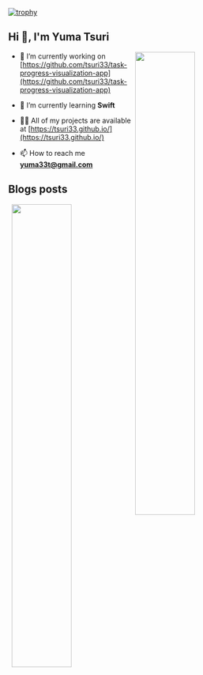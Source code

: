 [![trophy](https://github-profile-trophy.vercel.app/?username=tsuri33&theme=onedark&column=7)](https://github.com/ryo-ma/github-profile-trophy)

## Hi 👋, I'm Yuma Tsuri

<p><img align="right" width="49%" src="https://github-readme-stats.vercel.app/api?username=tsuri33&count_private=true&show_icons=true&show_icons=true&theme=onedark" /></p>

- 🔭 I’m currently working on [https://github.com/tsuri33/task-progress-visualization-app](https://github.com/tsuri33/task-progress-visualization-app)

- 🌱 I’m currently learning **Swift**

- 👨‍💻 All of my projects are available at [https://tsuri33.github.io/](https://tsuri33.github.io/)

- 📫 How to reach me **yuma33t@gmail.com**

## Blogs posts

<p><img align="right" width="49%" src="https://github-readme-stats.vercel.app/api/top-langs?username=tsuri33&show_icons=true&locale=en&layout=compact&theme=onedark"/></p>
<!-- BLOG-POST-LIST:START -->
<!-- BLOG-POST-LIST:END -->
